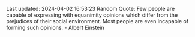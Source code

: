 Last updated: 2024-04-02 16:53:23
Random Quote: Few people are capable of expressing with equanimity opinions which differ from the prejudices of their social environment. Most people are even incapable of forming such opinions. - Albert Einstein